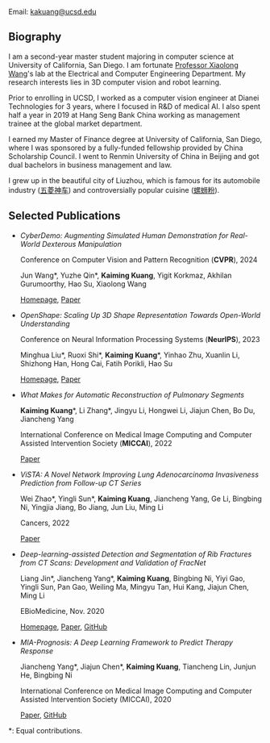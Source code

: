 Email: kakuang@ucsd.edu

## Biography
I am a second-year master student majoring in computer science at University of California, San Diego. I am fortunate [Professor Xiaolong Wang](https://xiaolonw.github.io/)'s lab at the Electrical and Computer Engineering Department. My research interests lies in 3D computer vision and robot learning.

Prior to enrolling in UCSD, I worked as a computer vision engineer at Dianei Technologies for 3 years, where I focused in R&D of medical AI. I also spent half a year in 2019 at Hang Seng Bank China working as management trainee at the global market department.

I earned my Master of Finance degree at University of California, San Diego, where I was sponsored by a fully-funded fellowship provided by China Scholarship Council. I went to Renmin University of China in Beijing and got dual bachelors in business management and law.

I grew up in the beautiful city of Liuzhou, which is famous for its automobile industry ([五菱神车](https://www.quora.com/Is-it-true-that-Wuling-electric-cars-in-China-are-cheap-and-are-these-cars-of-good-quality-and-not-easily-damaged)) and controversially popular cuisine ([螺蛳粉](https://baike.baidu.com/pic/%E8%9E%BA%E8%9B%B3%E7%B2%89/1455359/1/4610b912c8fcc3cec3fd2cd2730dc188d43f86948ab3?fr=lemma&ct=single#aid=0&pic=2fdda3cc7cd98d10d39f918b213fb80e7aec90c5)).

## Selected Publications

- *CyberDemo: Augmenting Simulated Human Demonstration for Real-World Dexterous Manipulation*

  Conference on Computer Vision and Pattern Recognition (**CVPR**), 2024

  Jun Wang\*, Yuzhe Qin\*, **Kaiming Kuang**, Yigit Korkmaz, Akhilan Gurumoorthy, Hao Su, Xiaolong Wang

  [Homepage](https://cyber-demo.github.io/), [Paper](https://arxiv.org/abs/2402.14795)

- *OpenShape: Scaling Up 3D Shape Representation Towards Open-World Understanding*

  Conference on Neural Information Processing Systems (**NeurIPS**), 2023

  Minghua Liu\*, Ruoxi Shi\*, **Kaiming Kuang**\*, Yinhao Zhu, Xuanlin Li, Shizhong Han, Hong Cai, Fatih Porikli, Hao Su

  [Homepage](https://colin97.github.io/OpenShape/), [Paper](https://arxiv.org/pdf/2305.10764)

- *What Makes for Automatic Reconstruction of Pulmonary Segments*

  **Kaiming Kuang**\*, Li Zhang\*, Jingyu Li, Hongwei Li, Jiajun Chen, Bo Du, Jiancheng Yang

  International Conference on Medical Image Computing and Computer Assisted Intervention Society (**MICCAI**), 2022

  [Paper](https://arxiv.org/pdf/2109.08684.pdf)

- *ViSTA: A Novel Network Improving Lung Adenocarcinoma Invasiveness Prediction from Follow-up CT Series*

  Wei Zhao\*, Yingli Sun\*, **Kaiming Kuang**, Jiancheng Yang, Ge Li, Bingbing Ni, Yingjia Jiang, Bo Jiang, Jun Liu, Ming Li

  Cancers, 2022

  [Paper](https://www.mdpi.com/2072-6694/14/15/3675)

- *Deep-learning-assisted Detection and Segmentation of Rib Fractures from CT Scans: Development and Validation of FracNet*

  Liang Jin\*, Jiancheng Yang\*, **Kaiming Kuang**, Bingbing Ni, Yiyi Gao, Yingli Sun, Pan Gao, Weiling Ma, Mingyu Tan, Hui Kang, Jiajun Chen, Ming Li

  EBioMedicine, Nov. 2020

  [Homepage](https://m3dv.github.io/FracNet/), [Paper](https://doi.org/10.1016/j.ebiom.2020.103106), [GitHub](https://github.com/M3DV/FracNet)

- *MIA-Prognosis: A Deep Learning Framework to Predict Therapy Response*

  Jiancheng Yang\*, Jiajun Chen\*, **Kaiming Kuang**, Tiancheng Lin, Junjun He, Bingbing Ni

  International Conference on Medical Image Computing and Computer Assisted Intervention Society (MICCAI), 2020
  
  [Paper](https://arxiv.org/abs/2010.04062), [GitHub](https://github.com/M3DV/SimTA)

\*: Equal contributions.
